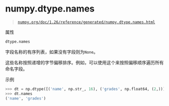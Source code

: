# numpy.dtype.names

> [`numpy.org/doc/1.26/reference/generated/numpy.dtype.names.html`](https://numpy.org/doc/1.26/reference/generated/numpy.dtype.names.html)

属性

```py
dtype.names
```

字段名称的有序列表，如果没有字段则为`None`。

这些名称按照递增的字节偏移排序。例如，可以使用这个来按照偏移顺序遍历所有命名字段。

示例

```py
>>> dt = np.dtype([('name', np.str_, 16), ('grades', np.float64, (2,))])
>>> dt.names
('name', 'grades') 
```

